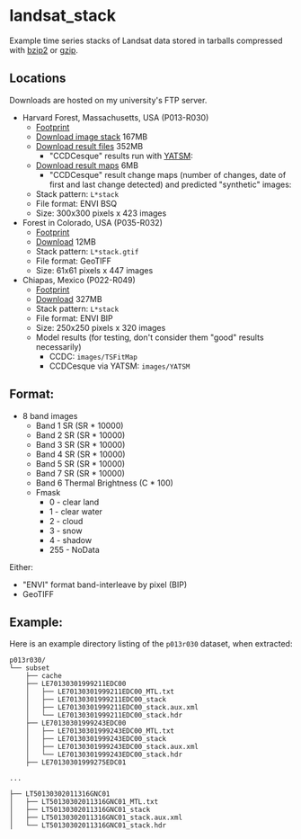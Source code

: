 landsat_stack
=============
Example time series stacks of Landsat data stored in tarballs compressed with [bzip2](https://en.wikipedia.org/wiki/Bzip2) or [gzip](https://en.wikipedia.org/wiki/Gzip).

## Locations

Downloads are hosted on my university's FTP server.

- Harvard Forest, Massachusetts, USA (P013-R030)
    + [Footprint](p013r030_bbox.geojson)
    + [Download image stack](http://ftp-earth.bu.edu/public/ceholden/landsat_stacks/p013r030_HarvardForest/p013r030.tar.bz2) 167MB
    + [Download result files](http://ftp-earth.bu.edu/public/ceholden/landsat_stacks/p013r030_HarvardForest/p013r030_results.tar.gz) 352MB
        + "CCDCesque" results run with [YATSM](github.com/ceholden/yatsm):
    + [Download result maps](http://ftp-earth.bu.edu/public/ceholden/landsat_stacks/p013r030_HarvardForest/p013r030_maps.tar.gz) 6MB
        + "CCDCesque" result change maps (number of changes, date of first and last change detected) and predicted "synthetic" images:
    + Stack pattern: `L*stack`
    + File format: ENVI BSQ
    + Size: 300x300 pixels x 423 images
- Forest in Colorado, USA (P035-R032)
    + [Footprint](p035r032_bbox.geojson)
    + [Download](http://ftp-earth.bu.edu/public/ceholden/landsat_stacks/p035r032.tar.bz2) 12MB
    + Stack pattern: `L*stack.gtif`
    + File format: GeoTIFF
    + Size: 61x61 pixels x 447 images
- Chiapas, Mexico (P022-R049)
    + [Footprint](p022r049_bbox.geojson)
    + [Download](http://ftp-earth.bu.edu/public/ceholden/landsat_stacks/p022r049.tar.bz2) 327MB
    + Stack pattern: `L*stack`
    + File format: ENVI BIP
    + Size: 250x250 pixels x 320 images
    + Model results (for testing, don't consider them "good" results necessarily)
        + CCDC: `images/TSFitMap`
        + CCDCesque via YATSM: `images/YATSM`

## Format:

- 8 band images
    + Band 1 SR (SR * 10000)
    + Band 2 SR (SR * 10000)
    + Band 3 SR (SR * 10000)
    + Band 4 SR (SR * 10000)
    + Band 5 SR (SR * 10000)
    + Band 7 SR (SR * 10000)
    + Band 6 Thermal Brightness (C * 100)
    + Fmask
        * 0 - clear land
        * 1 - clear water
        * 2 - cloud
        * 3 - snow
        * 4 - shadow
        * 255 - NoData

Either:

- "ENVI" format band-interleave by pixel (BIP)
- GeoTIFF

## Example:

Here is an example directory listing of the `p013r030` dataset, when extracted:

```
p013r030/
└── subset
    ├── cache
    ├── LE70130301999211EDC00
    │   ├── LE70130301999211EDC00_MTL.txt
    │   ├── LE70130301999211EDC00_stack
    │   ├── LE70130301999211EDC00_stack.aux.xml
    │   └── LE70130301999211EDC00_stack.hdr
    ├── LE70130301999243EDC00
    │   ├── LE70130301999243EDC00_MTL.txt
    │   ├── LE70130301999243EDC00_stack
    │   ├── LE70130301999243EDC00_stack.aux.xml
    │   └── LE70130301999243EDC00_stack.hdr
    ├── LE70130301999275EDC01

...

├── LT50130302011316GNC01
│   ├── LT50130302011316GNC01_MTL.txt
│   ├── LT50130302011316GNC01_stack
│   ├── LT50130302011316GNC01_stack.aux.xml
│   └── LT50130302011316GNC01_stack.hdr
```
